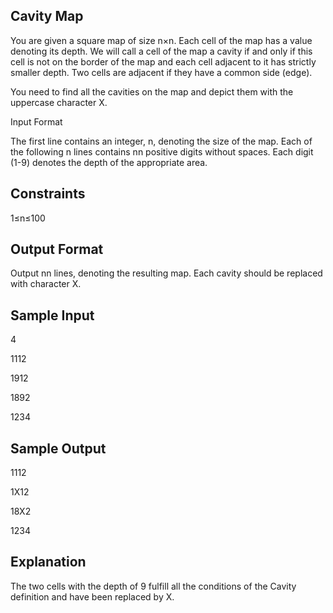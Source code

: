 Cavity Map
----------
You are given a square map of size n×n. Each cell of the map has a value denoting its depth. We will call a cell of the map a cavity if and only if this cell is not on the border of the map and each cell adjacent to it has strictly smaller depth. Two cells are adjacent if they have a common side (edge).

You need to find all the cavities on the map and depict them with the uppercase character X.

Input Format

The first line contains an integer, n, denoting the size of the map. Each of the following n lines contains nn positive digits without spaces. Each digit (1-9) denotes the depth of the appropriate area.

Constraints
-----------
1≤n≤100

Output Format
-------------
Output nn lines, denoting the resulting map. Each cavity should be replaced with character X.

Sample Input
------------
4

1112

1912

1892

1234

Sample Output
-------------
1112

1X12

18X2

1234

Explanation
-----------
The two cells with the depth of 9 fulfill all the conditions of the Cavity definition and have been replaced by X.